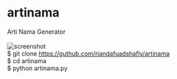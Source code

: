 # artinama
Arti Nama Generator
<br>
<br>
<img src="../../artinama.PNG" alt="screenshot"/>
<br>
$ git clone https://guthub.com/riandafuadshafly/artinama <br>
$ cd artinama <br>
$ python artinama.py <br>
